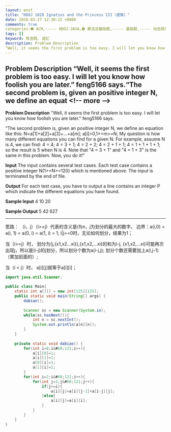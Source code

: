 ```yaml
---
layout: post
title: "HDOJ 1028 Ignatius and the Princess III（递推）"
date: 2016-03-27 12:30:22 +0800
comments: true
categories:❶ ACM,----- HDOJ-JAVA,❺ 算法及基础题,----- 基础题,----- 动态规划（DP）
tags: []
keyword: 陈浩翔, 谙忆
description: Problem Description 
“Well, it seems the first problem is too easy. I will let you know how foolish you are later.” feng5166 says.“The second problem is, given an positive integer N, we define an equat 
---
```



Problem Description 
“Well, it seems the first problem is too easy. I will let you know how foolish you are later.” feng5166 says.“The second problem is, given an positive integer N, we define an equat
&#60;!-- more --&#62;
----------

**Problem Description**
"Well, it seems the first problem is too easy. I will let you know how foolish you are later." feng5166 says.

"The second problem is, given an positive integer N, we define an equation like this:
  N=a[1]+a[2]+a[3]+...+a[m];
  a[i]&#62;0,1>=m>=N;
My question is how many different equations you can find for a given N.
For example, assume N is 4, we can find:
  4 = 4;
  4 = 3 + 1;
  4 = 2 + 2;
  4 = 2 + 1 + 1;
  4 = 1 + 1 + 1 + 1;
so the result is 5 when N is 4. Note that "4 = 3 + 1" and "4 = 1 + 3" is the same in this problem. Now, you do it!"

 

**Input**
The input contains several test cases. Each test case contains a positive integer N(1>=N>=120) which is mentioned above. The input is terminated by the end of file.

 

**Output**
For each test case, you have to output a line contains an integer P which indicate the different equations you have found.

 

**Sample Input**
4
10
20
 

**Sample Output**
5
42
627

----------
思路：
（i，j）（i>=j）代表的含义是i为n，j为划分的最大的数字。
边界：a(i,0) = a(i, 1) = a(0, i) = a(1, i) = 1;
i|j==0时，无论如何划分，结果为1；

当（i>=j）时，
划分为{j,{x1,x2...xi}},{x1,x2,...xi}的和为i-j,
{x1,x2,...xi}可能再次出现j，所以是(i-j)的j划分，所以划分个数为a(i-j,j);
划分个数还需要加上a(i,j-1)（累加前面的）;

当（i &#60; j）时，
a[i][j]就等于a[i][i]；

```java
import java.util.Scanner;

public class Main{
	static int a[][] = new int[125][125];
	public static void main(String[] args) {
		dabiao();
		
		Scanner sc = new Scanner(System.in);
		while(sc.hasNext()){
			int n = sc.nextInt();
			System.out.println(a[n][n]);
		}
	}
	
	private static void dabiao() {
		for(int i=0;i&#60;121;i++){
			a[i][0]=1;
			a[i][1]=1;
			a[0][i]=1;
			a[1][i]=1;
		}
		for(int i=2;i&#60;121;i++){
			for(int j=2;j&#60;121;j++){
				if(j>=i){
					a[i][j]=a[i][j-1]+a[i-j][j];
				}else{
					a[i][j]=a[i][i];
				}
			}
		}
	}
}

```

